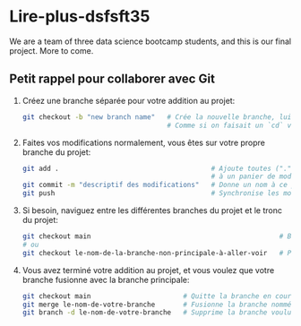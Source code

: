 # Lire-plus-dsfsft35

We are a team of three data science bootcamp students, and this is our final project.
More to come.

## Petit rappel pour collaborer avec Git

1. Créez une branche séparée pour votre addition au projet:

    ```bash
    git checkout -b "new branch name"   # Crée la nouvelle branche, lui donne un nom, et bouge le "curseur" vers elle.
                                        # Comme si on faisait un `cd` vers le dossier de la nouvelle branche après l'avoir créée.
    ```

2. Faites vos modifications normalement, vous êtes sur votre propre branche du projet:

    ```bash
    git add .                                      # Ajoute toutes ("." = "toutes") les modifications depuis le dernier "commit"
                                                   # à un panier de modifications à garder.
    git commit -m "descriptif des modifications"   # Donne un nom à ce panier et le prépare à être synchronisé avec la branche qui est en ligne.
    git push                                       # Synchronise les modifications choisies avec la branche en cours.
    ```

3. Si besoin, naviguez entre les différentes branches du projet et le tronc du projet:

    ```bash
    git checkout main                                               # Bouge le "curseur" vers la branche principale.
    # ou
    git checkout le-nom-de-la-branche-non-principale-à-aller-voir   # Pareil, mais vers une autre branche.
    ```

4. Vous avez terminé votre addition au projet, et vous voulez que votre branche fusionne avec la branche principale:

    ```bash
    git checkout main                       # Quitte la branche en cours et rejoint la branche principale.
    git merge le-nom-de-votre-branche       # Fusionne la branche nommée avec la branche principale!
    git branch -d le-nom-de-votre-branche   # Supprime la branche voulue, puisqu'on n'en a plus besoin.
    ```
